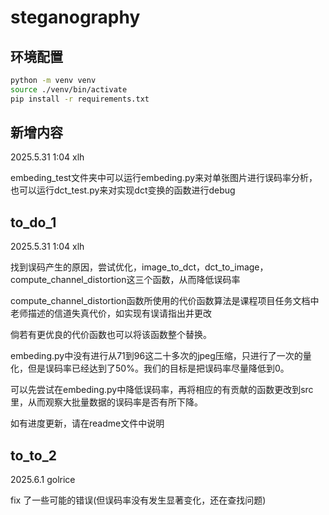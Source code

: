 # steganography

## 环境配置

```bash
python -m venv venv
source ./venv/bin/activate
pip install -r requirements.txt
```

## 新增内容

2025.5.31  1:04  xlh

embeding_test文件夹中可以运行embeding.py来对单张图片进行误码率分析，也可以运行dct_test.py来对实现dct变换的函数进行debug

## to_do_1

2025.5.31  1:04  xlh

找到误码产生的原因，尝试优化，image_to_dct，dct_to_image，compute_channel_distortion这三个函数，从而降低误码率

compute_channel_distortion函数所使用的代价函数算法是课程项目任务文档中老师描述的信道失真代价，如实现有误请指出并更改

倘若有更优良的代价函数也可以将该函数整个替换。

embeding.py中没有进行从71到96这二十多次的jpeg压缩，只进行了一次的量化，但是误码率已经达到了50%。我们的目标是把误码率尽量降低到0。

可以先尝试在embeding.py中降低误码率，再将相应的有贡献的函数更改到src里，从而观察大批量数据的误码率是否有所下降。

如有进度更新，请在readme文件中说明

## to_to_2

2025.6.1 golrice

fix 了一些可能的错误(但误码率没有发生显著变化，还在查找问题)
